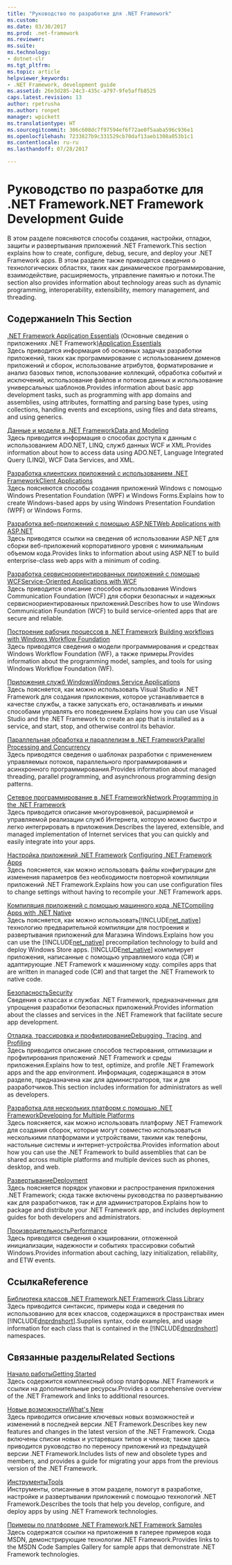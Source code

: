 ```yaml
---
title: "Руководство по разработке для .NET Framework"
ms.custom: 
ms.date: 03/30/2017
ms.prod: .net-framework
ms.reviewer: 
ms.suite: 
ms.technology:
- dotnet-clr
ms.tgt_pltfrm: 
ms.topic: article
helpviewer_keywords:
- .NET Framework, development guide
ms.assetid: 26e3d285-24c3-435c-a797-9fe5affb8525
caps.latest.revision: 13
author: rpetrusha
ms.author: ronpet
manager: wpickett
ms.translationtype: HT
ms.sourcegitcommit: 306c608dc7f97594ef6f72ae0f5aaba596c936e1
ms.openlocfilehash: 7233827b9c331529cb70daf13aeb1308a053b1c1
ms.contentlocale: ru-ru
ms.lasthandoff: 07/28/2017

---
```

# <a name="net-framework-development-guide"></a><span data-ttu-id="20e05-102">Руководство по разработке для .NET Framework</span><span class="sxs-lookup"><span data-stu-id="20e05-102">.NET Framework Development Guide</span></span>
<span data-ttu-id="20e05-103">В этом разделе поясняются способы создания, настройки, отладки, защиты и развертывания приложений .NET Framework.</span><span class="sxs-lookup"><span data-stu-id="20e05-103">This section explains how to create, configure, debug, secure, and deploy your .NET Framework apps.</span></span> <span data-ttu-id="20e05-104">В этом разделе также приводятся сведения о технологических областях, таких как динамическое программирование, взаимодействие, расширяемость, управление памятью и потоки.</span><span class="sxs-lookup"><span data-stu-id="20e05-104">The section also provides information about technology areas such as dynamic programming, interoperability, extensibility, memory management, and threading.</span></span>  
  
## <a name="in-this-section"></a><span data-ttu-id="20e05-105">Содержание</span><span class="sxs-lookup"><span data-stu-id="20e05-105">In This Section</span></span>  
 <span data-ttu-id="20e05-106">[.NET Framework Application Essentials](../../docs/standard/application-essentials.md) (Основные сведения о приложениях .NET Framework)</span><span class="sxs-lookup"><span data-stu-id="20e05-106">[Application Essentials](../../docs/standard/application-essentials.md)</span></span>  
 <span data-ttu-id="20e05-107">Здесь приводится информация об основных задачах разработки приложений, таких как программирование с использованием доменов приложений и сборок, использование атрибутов, форматирование и анализ базовых типов, использование коллекций, обработка событий и исключений, использование файлов и потоков данных и использование универсальных шаблонов.</span><span class="sxs-lookup"><span data-stu-id="20e05-107">Provides information about basic app development tasks, such as programming with app domains and assemblies, using attributes, formatting and parsing base types, using collections, handling events and exceptions, using files and data streams, and using generics.</span></span>  
  
 [<span data-ttu-id="20e05-108">Данные и модели в .NET Framework</span><span class="sxs-lookup"><span data-stu-id="20e05-108">Data and Modeling</span></span>](../../docs/framework/data/index.md)  
 <span data-ttu-id="20e05-109">Здесь приводится информация о способах доступа к данным с использованием ADO.NET, LINQ, служб данных WCF и XML.</span><span class="sxs-lookup"><span data-stu-id="20e05-109">Provides information about how to access data using ADO.NET, Language Integrated Query (LINQ), WCF Data Services, and XML.</span></span>  
  
 [<span data-ttu-id="20e05-110">Разработка клиентских приложений с использованием .NET Framework</span><span class="sxs-lookup"><span data-stu-id="20e05-110">Client Applications</span></span>](../../docs/framework/develop-client-apps.md)  
 <span data-ttu-id="20e05-111">Здесь поясняются способы создания приложений Windows с помощью Windows Presentation Foundation (WPF) и Windows Forms.</span><span class="sxs-lookup"><span data-stu-id="20e05-111">Explains how to create Windows-based apps by using Windows Presentation Foundation (WPF) or Windows Forms.</span></span>  
  
 [<span data-ttu-id="20e05-112">Разработка веб-приложений с помощью ASP.NET</span><span class="sxs-lookup"><span data-stu-id="20e05-112">Web Applications with ASP.NET</span></span>](../../docs/framework/develop-web-apps-with-aspnet.md)  
 <span data-ttu-id="20e05-113">Здесь приводятся ссылки на сведения об использовании ASP.NET для сборки веб-приложений корпоративного уровня с минимальным объемом кода.</span><span class="sxs-lookup"><span data-stu-id="20e05-113">Provides links to information about using ASP.NET to build enterprise-class web apps with a minimum of coding.</span></span>  
  
 [<span data-ttu-id="20e05-114">Разработка сервисноориентированных приложений с помощью WCF</span><span class="sxs-lookup"><span data-stu-id="20e05-114">Service-Oriented Applications with WCF</span></span>](../../docs/framework/wcf/index.md)  
 <span data-ttu-id="20e05-115">Здесь приводится описание способов использования Windows Communication Foundation (WCF) для сборки безопасных и надежных сервисноориентированных приложений.</span><span class="sxs-lookup"><span data-stu-id="20e05-115">Describes how to use Windows Communication Foundation (WCF) to build service-oriented apps that are secure and reliable.</span></span>  
  
 <span data-ttu-id="20e05-116">[Построение рабочих процессов в .NET Framework](windows-workflow-foundation/index.md)   </span><span class="sxs-lookup"><span data-stu-id="20e05-116">[Building workflows with Windows Workflow Foundation](windows-workflow-foundation/index.md)   </span></span>  
 <span data-ttu-id="20e05-117">Здесь приводятся сведения о модели программирования и средствах Windows Workflow Foundation (WF), а также примеры.</span><span class="sxs-lookup"><span data-stu-id="20e05-117">Provides information about the programming model, samples, and tools for using Windows Workflow Foundation (WF).</span></span>   

 [<span data-ttu-id="20e05-118">Приложения служб Windows</span><span class="sxs-lookup"><span data-stu-id="20e05-118">Windows Service Applications</span></span>](../../docs/framework/windows-services/index.md)  
 <span data-ttu-id="20e05-119">Здесь поясняется, как можно использовать Visual Studio и .NET Framework для создания приложения, которое устанавливается в качестве службы, а также запускать его, останавливать и иными способами управлять его поведением.</span><span class="sxs-lookup"><span data-stu-id="20e05-119">Explains how you can use Visual Studio and the .NET Framework to create an app that is installed as a service, and start, stop, and otherwise control its behavior.</span></span>  
  
 [<span data-ttu-id="20e05-120">Параллельная обработка и параллелизм в .NET Framework</span><span class="sxs-lookup"><span data-stu-id="20e05-120">Parallel Processing and Concurrency</span></span>](../../docs/standard/parallel-processing-and-concurrency.md)  
 <span data-ttu-id="20e05-121">Здесь приводятся сведения о шаблонах разработки с применением управляемых потоков, параллельного программирования и асинхронного программирования.</span><span class="sxs-lookup"><span data-stu-id="20e05-121">Provides information about managed threading, parallel programming, and asynchronous programming design patterns.</span></span>  
  
 [<span data-ttu-id="20e05-122">Сетевое программирование в .NET Framework</span><span class="sxs-lookup"><span data-stu-id="20e05-122">Network Programming in the .NET Framework</span></span>](../../docs/framework/network-programming/index.md)  
 <span data-ttu-id="20e05-123">Здесь приводится описание многоуровневой, расширяемой и управляемой реализации служб Интернета, которую можно быстро и легко интегрировать в приложения.</span><span class="sxs-lookup"><span data-stu-id="20e05-123">Describes the layered, extensible, and managed implementation of Internet services that you can quickly and easily integrate into your apps.</span></span>  
  
 <span data-ttu-id="20e05-124">[Настройка приложений .NET Framework](configure-apps/index.md)  </span><span class="sxs-lookup"><span data-stu-id="20e05-124">[Configuring .NET Framework Apps](configure-apps/index.md)  </span></span>  
 <span data-ttu-id="20e05-125">Здесь поясняется, как можно использовать файлы конфигурации для изменения параметров без необходимости повторной компиляции приложений .NET Framework.</span><span class="sxs-lookup"><span data-stu-id="20e05-125">Explains how you can use configuration files to change settings without having to recompile your .NET Framework apps.</span></span>  
  
 [<span data-ttu-id="20e05-126">Компиляция приложений с помощью машинного кода .NET</span><span class="sxs-lookup"><span data-stu-id="20e05-126">Compiling Apps with .NET Native</span></span>](../../docs/framework/net-native/index.md)  
 <span data-ttu-id="20e05-127">Здесь поясняется, как можно использовать[!INCLUDE[net_native](../../includes/net-native-md.md)] технологию предварительной компиляции для построения и развертывания приложений для Магазина Windows.</span><span class="sxs-lookup"><span data-stu-id="20e05-127">Explains how you can use the [!INCLUDE[net_native](../../includes/net-native-md.md)] precompilation technology to build and deploy Windows Store apps.</span></span> [!INCLUDE[net_native](../../includes/net-native-md.md)]<span data-ttu-id="20e05-128"> компилирует приложения, написанные с помощью управляемого кода (C#) и адаптирующие .NET Framework к машинному коду.</span><span class="sxs-lookup"><span data-stu-id="20e05-128"> compiles apps that are written in managed code (C#) and that target the .NET Framework to native code.</span></span>  
  
 [<span data-ttu-id="20e05-129">Безопасность</span><span class="sxs-lookup"><span data-stu-id="20e05-129">Security</span></span>](../../docs/standard/security/index.md)  
 <span data-ttu-id="20e05-130">Сведения о классах и службах .NET Framework, предназначенных для упрощения разработки безопасных приложений.</span><span class="sxs-lookup"><span data-stu-id="20e05-130">Provides information about the classes and services in the .NET Framework that facilitate secure app development.</span></span>  
  
 [<span data-ttu-id="20e05-131">Отладка, трассировка и профилирование</span><span class="sxs-lookup"><span data-stu-id="20e05-131">Debugging, Tracing, and Profiling</span></span>](../../docs/framework/debug-trace-profile/index.md)  
 <span data-ttu-id="20e05-132">Здесь приводится описание способов тестирования, оптимизации и профилирования приложений .NET Framework и среды приложения.</span><span class="sxs-lookup"><span data-stu-id="20e05-132">Explains how to test, optimize, and profile .NET Framework apps and the app environment.</span></span> <span data-ttu-id="20e05-133">Информация, содержащаяся в этом разделе, предназначена как для администраторов, так и для разработчиков.</span><span class="sxs-lookup"><span data-stu-id="20e05-133">This section includes information for administrators as well as developers.</span></span>  
  
 [<span data-ttu-id="20e05-134">Разработка для нескольких платформ с помощью .NET Framework</span><span class="sxs-lookup"><span data-stu-id="20e05-134">Developing for Multiple Platforms</span></span>](../../docs/standard/cross-platform/index.md)  
 <span data-ttu-id="20e05-135">Здесь поясняется, как можно использовать платформу .NET Framework для создания сборок, которые могут совместно использоваться несколькими платформами и устройствами, такими как телефоны, настольные системы и интернет-устройства.</span><span class="sxs-lookup"><span data-stu-id="20e05-135">Provides information about how you can use the .NET Framework to build assemblies that can be shared across multiple platforms and multiple devices such as phones, desktop, and web.</span></span>  
  
 [<span data-ttu-id="20e05-136">Развертывание</span><span class="sxs-lookup"><span data-stu-id="20e05-136">Deployment</span></span>](../../docs/framework/deployment/index.md)  
 <span data-ttu-id="20e05-137">Здесь поясняется порядок упаковки и распространения приложения .NET Framework; сюда также включены руководства по развертыванию как для разработчиков, так и для администраторов.</span><span class="sxs-lookup"><span data-stu-id="20e05-137">Explains how to package and distribute your .NET Framework app, and includes deployment guides for both developers and administrators.</span></span>  
  
 [<span data-ttu-id="20e05-138">Производительность</span><span class="sxs-lookup"><span data-stu-id="20e05-138">Performance</span></span>](../../docs/framework/performance/index.md)  
 <span data-ttu-id="20e05-139">Здесь приводятся сведения о кэшировании, отложенной инициализации, надежности и событиях трассировки событий Windows.</span><span class="sxs-lookup"><span data-stu-id="20e05-139">Provides information about caching, lazy initialization, reliability, and ETW events.</span></span>  
  
 <!--zz [Advanced Reading for the .NET Framework](http://msdn.microsoft.com/en-us/faae8083-fecb-4514-b133-b0a5a32a7c3c)  
 Provides information about advanced development tasks and techniques in the .NET Framework, including extensibility, interoperability, and reflection. Also includes the reference topics for unmanaged APIs that can be used by managed apps, such as runtime hosts, compilers, disassemblers, debuggers, and profilers.  --> 
  
## <a name="reference"></a><span data-ttu-id="20e05-140">Ссылка</span><span class="sxs-lookup"><span data-stu-id="20e05-140">Reference</span></span>  
 [<span data-ttu-id="20e05-141">Библиотека классов .NET Framework</span><span class="sxs-lookup"><span data-stu-id="20e05-141">.NET Framework Class Library</span></span>](/dotnet/api/?view=netframework-4.7)  
 <span data-ttu-id="20e05-142">Здесь приводится синтаксис, примеры кода и сведения по использованию для всех классов, содержащихся в пространствах имен [!INCLUDE[dnprdnshort](../../includes/dnprdnshort-md.md)].</span><span class="sxs-lookup"><span data-stu-id="20e05-142">Supplies syntax, code examples, and usage information for each class that is contained in the [!INCLUDE[dnprdnshort](../../includes/dnprdnshort-md.md)] namespaces.</span></span>  
  
## <a name="related-sections"></a><span data-ttu-id="20e05-143">Связанные разделы</span><span class="sxs-lookup"><span data-stu-id="20e05-143">Related Sections</span></span>  
 [<span data-ttu-id="20e05-144">Начало работы</span><span class="sxs-lookup"><span data-stu-id="20e05-144">Getting Started</span></span>](../../docs/framework/get-started/index.md)  
 <span data-ttu-id="20e05-145">Здесь содержится комплексный обзор платформы .NET Framework и ссылки на дополнительные ресурсы.</span><span class="sxs-lookup"><span data-stu-id="20e05-145">Provides a comprehensive overview of the .NET Framework and links to additional resources.</span></span>  
  
 [<span data-ttu-id="20e05-146">Новые возможности</span><span class="sxs-lookup"><span data-stu-id="20e05-146">What's New</span></span>](../../docs/framework/whats-new/index.md)  
 <span data-ttu-id="20e05-147">Здесь приводится описание ключевых новых возможностей и изменений в последней версии .NET Framework.</span><span class="sxs-lookup"><span data-stu-id="20e05-147">Describes key new features and changes in the latest version of the .NET Framework.</span></span> <span data-ttu-id="20e05-148">Сюда включены списки новых и устаревших типов и членов; также здесь приводится руководство по переносу приложений из предыдущей версии .NET Framework.</span><span class="sxs-lookup"><span data-stu-id="20e05-148">Includes lists of new and obsolete types and members, and provides a guide for migrating your apps from the previous version of the .NET Framework.</span></span>  
  
 [<span data-ttu-id="20e05-149">Инструменты</span><span class="sxs-lookup"><span data-stu-id="20e05-149">Tools</span></span>](../../docs/framework/tools/index.md)  
 <span data-ttu-id="20e05-150">Инструменты, описанные в этом разделе, помогут в разработке, настройке и развертывании приложений с помощью технологий .NET Framework.</span><span class="sxs-lookup"><span data-stu-id="20e05-150">Describes the tools that help you develop, configure, and deploy apps by using .NET Framework technologies.</span></span>  
  
 [<span data-ttu-id="20e05-151">Примеры по платформе .NET Framework</span><span class="sxs-lookup"><span data-stu-id="20e05-151">.NET Framework Samples</span></span>](http://msdn.microsoft.com/en-us/177055f8-4a1f-43e7-aee6-995c196079b1)  
 <span data-ttu-id="20e05-152">Здесь содержатся ссылки на приложения в галерее примеров кода MSDN, демонстрирующие технологии .NET Framework.</span><span class="sxs-lookup"><span data-stu-id="20e05-152">Provides links to the MSDN Code Samples Gallery for sample apps that demonstrate .NET Framework technologies.</span></span>

